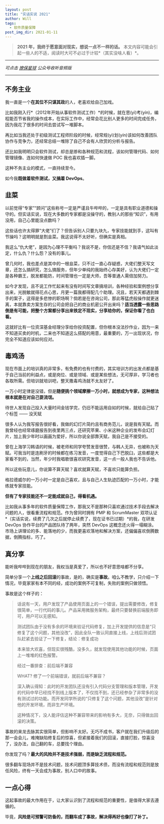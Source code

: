 ```yaml
---
layout: post
title: "实话实说 2021"
author: Will
tags: 
  - 软件质量保障
post_img_dir: 2021-01-11
---
```


> **2021 年，我终于愿意面对现实，想说一点不一样的话。**
> 本文内容可能会引起一些人的不适，阅读时大可不必过于计较*（其实没啥人看）*。

----

*可点击 [撩保星球](https://mp.weixin.qq.com/s/syYhACfU5skt6c_leMNoHA) 公众号收听音频版*

----

## 不务主业

我一直是一个**在其位不只谋其政**的人，老喜欢给自己加戏。

比如我刚入行*（2012年开始从事软件测试工作）*的时候，就在思(yì)考(yín)，编程能否节省我的操作成本，在实际工作中，经常会花比别人更多的时间完成任务，因为我花了很多的时间去尝试写一堆脚本。

再比如当我还处于初级测试工程师阶段的时候，经常规(yì)划(yín)该如何改善团队协作与竞争力，还经常总结一堆除了自己不会有人欣赏的分析与报告。

还比如我明明只会软件测试，却总是掺和各种规范和流程，该如何管理代码、如何管理镜像、连如何快速做 POC 我也喜欢插一脚。

这种不务主业的模式，一直持续至今。

如今我**既做着软件测试，又搞着 DevOps**。

## 韭菜

以前觉得“专家”“顾问”这些称号一定是严谨且牛哔哔的，一定是具有职业道德和操守的。但实话实说，现在大多数的专家都是没操守的，教别人的那些“知识”，有用没用，自己心里能没点数吗？

这些话也许太得罪“大佬”们了？但告诉别人只要九块九，专家技能就到手，这叫有节操吗？这明明就是割韭菜。我这说得不太好听，但确实是真相。

我这么“仇大佬”，是因为心理不平衡吗？我说不是，你信还是不信？我语气如此淡定，什么仇？什么怨？没有的事儿。

曾几何时，我也差点是其中的一根韭菜，只不过一直心存疑惑，大佬们整天写文章，还怎么搞研究，怎么搞服务，但年少单纯的我始终心存美好，认为大佬们一定是各种霸王，脱发都能防，时间管理也一定是大师，吾等普通人需倍加努力。

如今才发现，且不说工作忙起来有没有时间写文章搞培训，各种经验和案例想分享出来，光脱敏就得花点心思，月更一篇我都得配几个助理。况且，若天天都遇到棘手的案子，这得是多悲惨的职场啊？倘若是在咨询公司，那此等猛虎般操作就更迷离，本就靠卖方案生存的公司会把自己的商业机密公开出来吗？**适当透露一些思路倒是有可能，把整个方案都分享出来铁定不现实，分享给你的，保证你看了也白看。**

这就好比有一位资深基金经理分享给你投资配置，但你根本没法抄作业，因为一来不知道买卖的时机，二来也不知道这么搭配的用意，最重要的，万一出现状况，你完全不知道应该如何应对。

## 毒鸡汤

现在市面上的培训真的非常多，有免费的也有付费的，其实培训方的出发点都是基于自己当前的利益点，或是岗位、或是领域、或是某些想法，无可厚非，学习者也各取所需。但培训就培训吧，整天撒毒鸡汤就不太友好了。

一万小时定律是没错，但是**随便挑个领域摩擦一万小时，就想成为专家，这种想法根本就是在对自己耍流氓。**

待世人发现自己投入大量时间金钱学完，仍旧不能运用自如的时候，就给自己贴了个标签 —— 没天赋

很多人认为我写报告很好看，我做的幻灯片简约且有商务范儿，说是我有天赋。而我曾经也经常琢磨报告到夜里两三点，还研究苹果、小米这种企业的发布会幻灯片，加上我少年时以画画为爱好，所以你说全部靠天赋，我自己是不接受的。

曾在上海学习韩语的时候，被老师和同学夸赞发音很赞，与韩人无异，也被称为天赋。可我当时是连刷牙的时候都在练习发音，一度觉得自己下巴脱臼，这些都是大家看不到的，当然，年少时我唱歌很喜欢研究发音，这一点一般人我也不告诉他。

所以这些玩意儿，你说算不算天赋？喜欢就算天赋，不喜欢只能算负担。

格拉德威尔的一万小时一定是自己喜欢，且与自己人生轨迹匹配的一万小时，才能练就专家技能。

**但有了专家技能还不一定能成就自己，得看机遇。**

比如我从事多年的软件质量保障工作，那我又不是那种只喜欢通过技术手段去解决问题的人，很看重流程和规范。作为曾同时拥有 PMP 和 ScrumMaster 双项认证*（实话实说，续费了几次之后就停止续费了，现在证书已过期）*的我，在研发 DevOps 协作平台的产品团队待了两年，突然 DevOps 这概念还火得一塌糊涂。市场上讲理论的多、能落地的少，而我更喜欢落地和解决方案，还偏偏喜欢倒腾数据，倒腾指标，巧了。

## 真分享

能听我哔哔到现在的朋友，我权当是真爱了，所以也不好意思啥都不分享。

简单分享一个**上线之后回滚**的事故，是的，确实是**事故**。咱么不教学，只介绍一下情况，毕竟家家有本不同的经，成功的案例不可复制，失败的案例只做领悟。

事故是这个样子的：

> 话说有一天，用户发现了产品使用页面上的一个错误，提出需要修改，修复很简单，一行代码的事儿。产品采用微服务架构，最终只要替换前端服务即可，用户可以无感知。
>
> 测试团队由于没有多余的环境来验证代码修复，加上开发提供的信息是“只修复了这个问题，其他没改”，因此全队一致认同直接上线，上线后测试团队赶紧去验证了一下修复，结论：修复成功
> 
> 本来皆大欢喜，但现实很残酷，没多久，就发现使用其他功能的时候，页面上一堆堆的红色报警。
>
> 经过一番排查：前后端不兼容
> 
> WHAT? 修了一个前端错误，就前后端不兼容？
> 
> 深入确认得知：此时的开发团队还没有引入代码分支管理和版本管理，开发的代码中早已经找不到线上版本了，不仅找不到，还已经参杂了非常多的没有测试过的功能。而开发同学所说的“只修复了这个问题，其他没改”是针对他的开发环境，而非生产环境。
>
> 这种情况下，没人能评估这种不兼容带来的影响有多大，无奈，只得做出回滚的决策。

事故的来龙去脉其实很简单，但影响不太好。无巧不成书，客户就在我们升级后的那一会会儿，难掩缺陷修复后的惊喜，但紧接着我们的回滚，直接打脸，惊喜没了，没办法，自己翻的车，总要找个理由。

你发现了吗？**最大的风险并不是技术强弱，而是缺乏流程和规范。**

很多翻车现场并不是技术问题，技术问题顶多算技术债，而没有流程和规范则是放任风险，终有一天会成为事故，别人口中的故事。

## 一点心得

这起事故的最大作用在于，让大家认识到了流程和规范的重要性，是值得大家去遵循的。

毕竟，**风险是可预警可防备的，而翻车成了事故，解决得再好也像打了补丁。**
